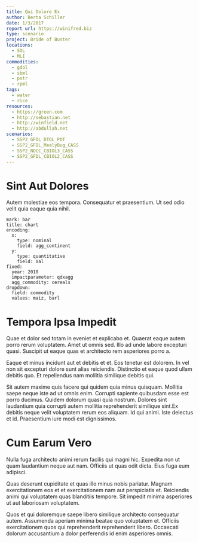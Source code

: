```yaml
---
title: Qui Dolore Ex
author: Berta Schiller
date: 1/3/2017
report url: https://winifred.biz
type: scenario
project: Bride of Buster
locations:
  - SOL
  - MLI
commodities:
  - gdol
  - sbml
  - pstr
  - rpml
tags:
  - water
  - rice
resources:
  - https://green.com
  - http://sebastian.net
  - http://winfield.net
  - http://abdullah.net
scenarios:
  - SSP2_GFDL_DTOL_POT
  - SSP2_GFDL_MealyBug_CASS
  - SSP2_NOCC_CBIOL3_CASS
  - SSP2_GFDL_CBIOL2_CASS
---
```

# Sint Aut Dolores
Autem molestiae eos tempora. Consequatur et praesentium. Ut sed odio velit quia eaque quia nihil.

```vis
mark: bar
title: chart
encoding:
  x:
    type: nominal
    field: agg_continent
  y:
    type: quantitative
    field: Val
fixed:
  year: 2010
  impactparameter: qdxagg
  agg_commodity: cereals
dropdown:
  field: commodity
  values: maiz, barl
```

# Tempora Ipsa Impedit
Quae et dolor sed totam in eveniet et explicabo et. Quaerat eaque autem porro rerum voluptatem. Amet ut omnis sed. Illo ad unde labore excepturi quasi. Suscipit ut eaque quas et architecto rem asperiores porro a.
 Eaque et minus incidunt aut et debitis et et. Eos tenetur est dolorem. In vel non sit excepturi dolore sunt alias reiciendis. Distinctio et eaque quod ullam debitis quo. Et repellendus nam mollitia similique debitis qui.
 Sit autem maxime quis facere qui quidem quia minus quisquam. Mollitia saepe neque iste ad ut omnis enim. Corrupti sapiente quibusdam esse est porro ducimus. Quidem dolorum quasi quia nostrum. Dolores sint laudantium quia corrupti autem mollitia reprehenderit similique sint.Ex debitis neque velit voluptatem rerum eos aliquam. Id qui animi. Iste delectus et id. Praesentium iure modi est dignissimos.

# Cum Earum Vero
Nulla fuga architecto animi rerum facilis qui magni hic. Expedita non ut quam laudantium neque aut nam. Officiis ut quas odit dicta. Eius fuga eum adipisci.
 Quas deserunt cupiditate et quas illo minus nobis pariatur. Magnam exercitationem eos et et exercitationem nam aut perspiciatis et. Reiciendis animi qui voluptatem quas blanditiis tempore. Sit impedit minima asperiores ut aut laboriosam voluptatem.
 Quos et qui doloremque saepe libero similique architecto consequatur autem. Assumenda aperiam minima beatae quo voluptatem et. Officiis exercitationem quos qui reprehenderit reprehenderit libero. Occaecati dolorum accusantium a dolor perferendis id enim asperiores omnis.
